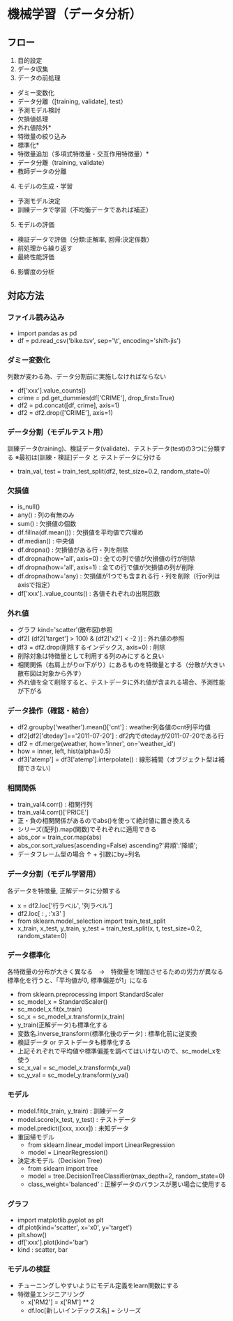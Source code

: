 # 機械学習（データ分析）

## フロー

1. 目的設定
2. データ収集
3. データの前処理
  - ダミー変数化
  - データ分離（[training, validate], test）
  - 予測モデル検討
  - 欠損値処理
  - 外れ値除外*
  - 特徴量の絞り込み
  - 標準化*
  - 特徴量追加（多項式特徴量・交互作用特徴量）*
  - データ分離（training, validate）
  - 教師データの分離
4. モデルの生成・学習
  - 予測モデル決定
  - 訓練データで学習（不均衡データであれば補正）
5. モデルの評価
  - 検証データで評価（分類:正解率, 回帰:決定係数）
  - 前処理から繰り返す
  - 最終性能評価
6. 影響度の分析

## 対応方法

### ファイル読み込み
  - import pandas as pd
  - df = pd.read_csv('bike.tsv', sep='\t', encoding='shift-jis')

### ダミー変数化
列数が変わる為、データ分割前に実施しなければならない
  - df['xxx'].value_counts()
  - crime = pd.get_dummies(df['CRIME'], drop_first=True)
  - df2 = pd.concat([df, crime], axis=1)
  - df2 = df2.drop(['CRIME'], axis=1)
  
### データ分割（モデルテスト用）
訓練データ(training)、検証データ(validate)、テストデータ(test)の3つに分類する
※最初は[訓練・検証]データ と テストデータに分ける
  - train_val, test = train_test_split(df2, test_size=0.2, random_state=0)

### 欠損値
  - is_null()
  - any() : 列の有無のみ
  - sum() : 欠損値の個数
  - df.fillna(df.mean()) : 欠損値を平均値で穴埋め
  - df.median() : 中央値
  - df.dropna() : 欠損値がある行・列を削除
  - df.dropna(how='all', axis=0) : 全ての列で値が欠損値の行が削除
  - df.dropna(how='all', axis=1) : 全ての行で値が欠損値の列が削除
  - df.dropna(how='any) : 欠損値が1つでも含まれる行・列を削除（行or列はaxisで指定）
  - df['xxx']..value_counts() : 各値それぞれの出現回数
  
### 外れ値
  - グラフ kind='scatter'(散布図)参照
  - df2[ (df2['target'] > 100) & (df2['x2'] < -2 )] : 外れ値の参照
  - df3 = df2.drop(削除するインデックス, axis=0) : 削除
  - 削除対象は特徴量として利用する列のみにすると良い
  - 相関関係（右肩上がりor下がり）にあるものを特徴量とする（分散が大きい散布図は対象から外す）
  - 外れ値を全て削除すると、テストデータに外れ値が含まれる場合、予測性能が下がる
  
### データ操作（確認・結合）
  - df2.groupby('weather').mean()['cnt'] : weather列各値のcnt列平均値
  - df2[df2['dteday']=='2011-07-20'] : df2内でdtedayが2011-07-20である行
  - df2 = df.merge(weather, how='inner', on='weather_id')
  - how = inner, left, hist(alpha=0.5)
  - df3['atemp'] = df3['atemp'].interpolate() : 線形補間（オブジェクト型は補間できない）
  
  
### 相関関係
  - train_val4.corr() : 相関行列
  - train_val4.corr()['PRICE']
  - 正・負の相関関係があるのでabs()を使って絶対値に置き換える
  - シリーズ(配列).map(関数)でそれぞれに適用できる
  - abs_cor = train_cor.map(abs)
  - abs_cor.sort_values(ascending=False)  ascending?'昇順':'降順';
  - データフレーム型の場合 ↑ + 引数にby=列名
  
### データ分割（モデル学習用）
各データを特徴量, 正解データに分類する
  - x = df2.loc['行ラベル', '列ラベル']
  - df2.loc[ : , :'x3' ]
  - from sklearn.model_selection import train_test_split
  - x_train, x_test, y_train, y_test = train_test_split(x, t, test_size=0.2, random_state=0)
  
### データ標準化
各特徴量の分布が大きく異なる　→　特徴量を1増加させるための労力が異なる
標準化を行うと、「平均値が0, 標準偏差が1」になる
  - from sklearn.preprocessing import StandardScaler
  - sc_model_x = StandardScaler()
  - sc_model_x.fit(x_train)
  - sc_x = sc_model_x.transform(x_train)
  - y_train(正解データ)も標準化する
  - 変数名.inverse_transform(標準化後のデータ) : 標準化前に逆変換
  - 検証データ or テストデータも標準化する
  - 上記それぞれで平均値や標準偏差を調べてはいけないので、sc_model_xを使う
  - sc_x_val = sc_model_x.transform(x_val)
  - sc_y_val = sc_model_y.transform(y_val)
  
### モデル
  - model.fit(x_train, y_train) : 訓練データ
  - model.score(x_test, y_test) : テストデータ
  - model.predict([xxx, xxxx]) : 未知データ
  - 重回帰モデル
    - from sklearn.linear_model import LinearRegression
    - model = LinearRegression()
  - 決定木モデル（Decision Tree）
    - from sklearn import tree
    - model = tree.DecisionTreeClassifier(max_depth=2, random_state=0)
    - class_weight='balanced' : 正解データのバランスが悪い場合に使用する
  
### グラフ
  - import matplotlib.pyplot as plt
  - df.plot(kind='scatter', x='x0', y='target')
  - plt.show()
  - df['xxx'].plot(kind='bar')
  - kind : scatter, bar
  
### モデルの検証
  - チューニングしやすいようにモデル定義をlearn関数にする
  - 特徴量エンジニアリング
    - x['RM2'] = x['RM'] ** 2
    - df.loc[新しいインデックス名] = シリーズ